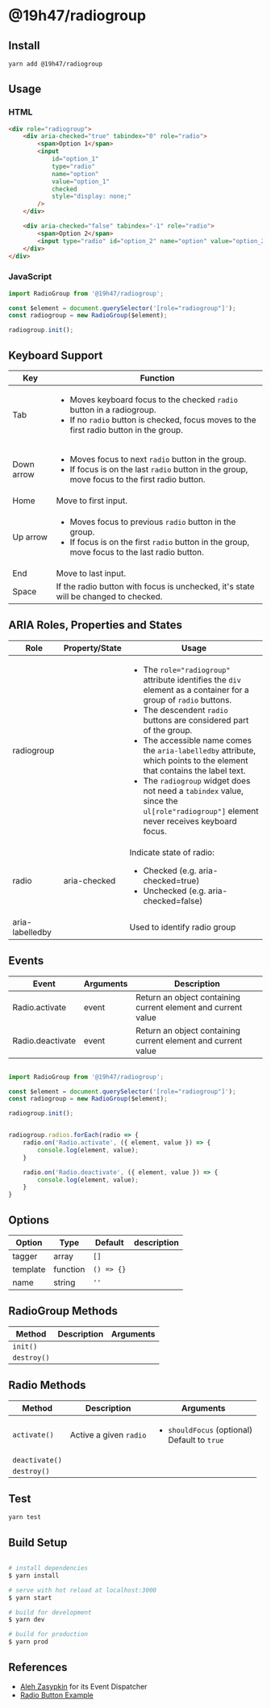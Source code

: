 # @19h47/radiogroup

## Install

```bash
yarn add @19h47/radiogroup
```

## Usage

### HTML

```html
<div role="radiogroup">
	<div aria-checked="true" tabindex="0" role="radio">
		<span>Option 1</span>
		<input
			id="option_1"
			type="radio"
			name="option"
			value="option_1"
			checked
			style="display: none;"
		/>
	</div>

	<div aria-checked="false" tabindex="-1" role="radio">
		<span>Option 2</span>
		<input type="radio" id="option_2" name="option" value="option_2" style="display: none;" />
	</div>
</div>
```

### JavaScript

```javascript
import RadioGroup from '@19h47/radiogroup';

const $element = document.querySelector('[role="radiogroup"]');
const radiogroup = new RadioGroup($element);

radiogroup.init();
```

## Keyboard Support

| Key        | Function                                                                                                                                                                           |
| ---------- | ---------------------------------------------------------------------------------------------------------------------------------------------------------------------------------- |
| Tab        | <ul><li>Moves keyboard focus to the checked `radio` button in a radiogroup.</li><li>If no `radio` button is checked, focus moves to the first radio button in the group.</li></ul> |
| Down arrow | <ul><li>Moves focus to next `radio` button in the group.</li><li>If focus is on the last `radio` button in the group, move focus to the first radio button.</li></ul>              |
| Home       | Move to first input.                                                                                                                                                               |
| Up arrow   | <ul><li>Moves focus to previous `radio` button in the group.</li><li>If focus is on the first `radio` button in the group, move focus to the last radio button.</li></ul>          |
| End        | Move to last input.                                                                                                                                                                |
| Space      | If the radio button with focus is unchecked, it's state will be changed to checked.                                                                                                |

## ARIA Roles, Properties and States

| Role            | Property/State | Usage                                                                                                                                                                                                                                                                                                                                                                                                                                                                           |
| --------------- | -------------- | ------------------------------------------------------------------------------------------------------------------------------------------------------------------------------------------------------------------------------------------------------------------------------------------------------------------------------------------------------------------------------------------------------------------------------------------------------------------------------- |
| radiogroup      |                | <ul><li>The `role="radiogroup"` attribute identifies the `div` element as a container for a group of `radio` buttons.</li><li>The descendent `radio` buttons are considered part of the group.</li><li>The accessible name comes the `aria-labelledby` attribute, which points to the element that contains the label text.</li><li>The `radiogroup` widget does not need a `tabindex` value, since the `ul[role"radiogroup"]` element never receives keyboard focus.</li></ul> |
| radio           | aria-checked   | Indicate state of radio:<br><ul><li>Checked (e.g. aria-checked=true)</li><li>Unchecked (e.g. aria-checked=false)</li></ul>                                                                                                                                                                                                                                                                                                                                                      |
| aria-labelledby |                | Used to identify radio group                                                                                                                                                                                                                                                                                                                                                                                                                                                    |

## Events

| Event            | Arguments | Description                                                   |
| ---------------- | --------- | ------------------------------------------------------------- |
| Radio.activate   | event     | Return an object containing current element and current value |
| Radio.deactivate | event     | Return an object containing current element and current value |

```javascript

import RadioGroup from '@19h47/radiogroup';

const $element = document.querySelector('[role="radiogroup"]');
const radiogroup = new RadioGroup($element);

radiogroup.init();


radiogroup.radios.forEach(radio => {
	radio.on('Radio.activate', ({ element, value }) => {
		console.log(element, value);
	}

	radio.on('Radio.deactivate', ({ element, value }) => {
		console.log(element, value);
	}
}

```

## Options

| Option   | Type     | Default    | description |
| -------- | -------- | ---------- | ----------- |
| tagger   | array    | `[]`       |             |
| template | function | `() => {}` |             |
| name     | string   | `''`       |             |

## RadioGroup Methods

| Method      | Description | Arguments |
| ----------- | ----------- | --------- |
| `init()`    |             |           |
| `destroy()` |             |           |

## Radio Methods

| Method         | Description            | Arguments                                                   |
| -------------- | ---------------------- | ----------------------------------------------------------- |
| `activate()`   | Active a given `radio` | <ul><li>`shouldFocus` (optional)</li>Default to `true`</ul> |
| `deactivate()` |                        |                                                             |
| `destroy()`    |                        |                                                             |

## Test

```bash
yarn test
```

## Build Setup

```bash

# install dependencies
$ yarn install

# serve with hot reload at localhost:3000
$ yarn start

# build for development
$ yarn dev

# build for production
$ yarn prod

```

## References

-   [Aleh Zasypkin](https://github.com/azasypkin/event-dispatcher) for its Event Dispatcher
-   [Radio Button Example](https://www.w3.org/TR/2017/WD-wai-aria-practices-1.1-20170628/examples/radio/radio-1/radio-1.html)
